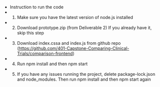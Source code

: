 - Instruction to run the code
- 1. Make sure you have the latest version of node.js installed
- 2. Download prototype.zip (from Deliverable 2) If you already have it, skip this step
- 3. Download index.cssa and index.js from github repo (https://github.com/401-Capstone-Comparing-Clinical-Trials/comparison-frontend)
- 4. Run npm install and then npm start
- 5. If you have any issues running the project, delete package-lock.json and node_modules. Then run npm install and then npm start again

